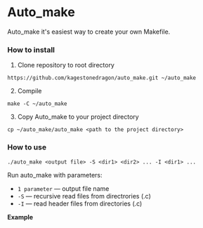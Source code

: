 # Auto_make


Auto_make it's easiest way to create your own Makefile.

### How to install

1) Clone repository to root directory
```
https://github.com/kagestonedragon/auto_make.git ~/auto_make
```

2) Compile
```
make -C ~/auto_make
```

3) Copy Auto_make to your project directory
```
cp ~/auto_make/auto_make <path to the project directory>
```

### How to use

```
./auto_make <output file> -S <dir1> <dir2> ... -I <dir1> ...
```
Run auto_make with parameters:
* `1 parameter` — output file name
* `-S` — recursive read files from directrories (.c)
* `-I` — read header files from directories (.c)

<b>Example</b>

